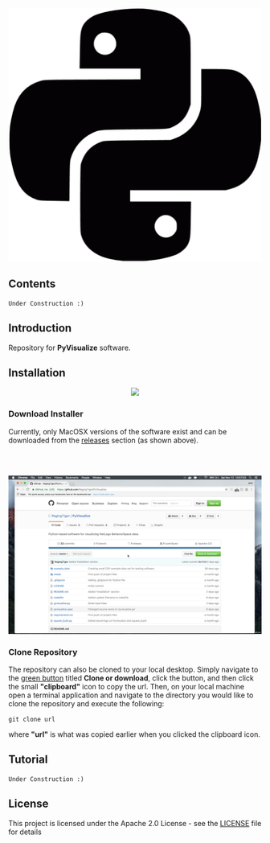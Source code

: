 <p align="center">
  <img src="https://github.com/RagingTiger/PyVisualize/raw/60129b2025b858a8cd2c81288fd3312a5598fa06/media/python_dark.gif"/>
</p>

## Contents
```
Under Construction :)
```

## Introduction

Repository for **PyVisualize** software.

## Installation
<p align="center">
  <img src="https://github.com/RagingTiger/gifs/raw/d7d63d1f79c726307a08a1c40ff7901ee9942f98/PyVisualizeDownloadInstallerTutorial.gif"/>
</p>

### Download Installer
Currently, only MacOSX versions of the software exist and can be downloaded
from the [releases](https://github.com/RagingTiger/PyVisualize/releases)
section (as shown above).

<br/>
<br/>

<p align="center">
  <img src="https://github.com/RagingTiger/gifs/raw/d7d63d1f79c726307a08a1c40ff7901ee9942f98/PyVisualizeGitCloneTutorial.gif"/>
</p>

### Clone Repository
The repository can also be cloned to your local desktop. Simply navigate to
the [green button](https://github.com/RagingTiger/PyVisualize) titled **Clone or download**, click the button, and then click
the small **"clipboard"** icon to copy the url. Then, on your local machine
open a terminal application and navigate to the directory you would like to
clone the repository and execute the following:

```
git clone url
```

where **"url"** is what was copied earlier when you clicked the clipboard icon.

## Tutorial
```
Under Construction :)
```

## License
This project is licensed under the Apache 2.0 License - see the [LICENSE](https://github.com/RagingTiger/PyVisualize/blob/cd432c4d9fc8ac722cd7fa64657bf662592e5cc1/LICENSE) file for details
